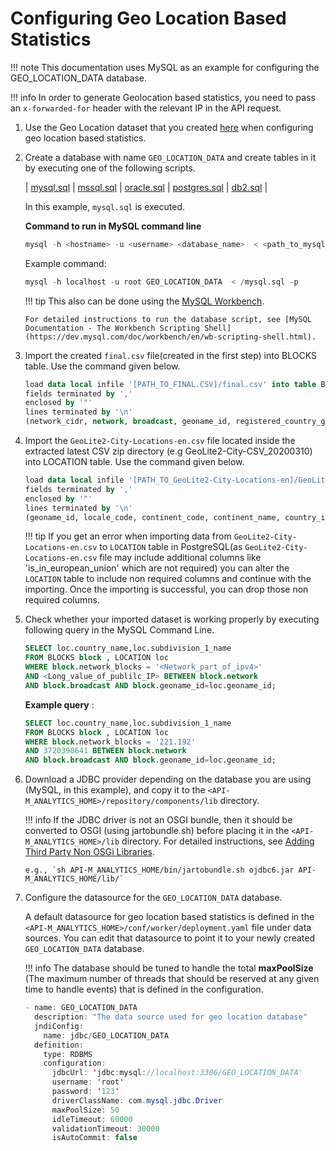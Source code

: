 # Configuring Geo Location Based Statistics

!!! note
    This documentation uses MySQL as an example for configuring the GEO_LOCATION_DATA database.

!!! info
    In order to generate Geolocation based statistics, you need to pass an `x-forwarded-for` header with the relevant IP in the API request.

1.  Use the Geo Location dataset that you created [here](../creating-geo-location-data-set/) when configuring geo location based statistics.
2.  Create a database with name `GEO_LOCATION_DATA` and create tables in it by executing one of the following scripts. 

    | [mysql.sql]({{base_path}}/assets/attachments/103335136/mysql.sql) | [mssql.sql]({{base_path}}/assets/attachments/103335136/mssql.sql) | [oracle.sql]({{base_path}}/assets/attachments/103335136/oracle.sql) | [postgres.sql]({{base_path}}/assets/attachments/103335136/postgres.sql) | [db2.sql]({{base_path}}/assets/attachments/103335136/db2.sql) |

    In this example, `mysql.sql` is executed.

    **Command to run in MySQL command line**
    ```sql
    mysql -h <hostname> -u <username> <database_name>  < <path_to_mysql_script> -p
    ```
    Example command:
    ```sql
    mysql -h localhost -u root GEO_LOCATION_DATA  < /mysql.sql -p
    ```
    
    !!! tip
        This also can be done using the [MySQL Workbench](https://dev.mysql.com/downloads/workbench/).
    
        For detailed instructions to run the database script, see [MySQL Documentation - The Workbench Scripting Shell](https://dev.mysql.com/doc/workbench/en/wb-scripting-shell.html).

3. Import the created `final.csv` file(created in the first step) into BLOCKS table. Use the command given below.

    ``` sql
    load data local infile '[PATH_TO_FINAL.CSV]/final.csv' into table BLOCKS
    fields terminated by ','
    enclosed by '"'
    lines terminated by '\n'
    (network_cidr, network, broadcast, geoname_id, registered_country_geoname_id, represented_country_geoname_id, is_anonymous_proxy, is_satellite_provider, postal_code, latitude, longitude, network_blocks);
    ```

4. Import the `GeoLite2-City-Locations-en.csv` file located inside the extracted latest CSV zip directory (e.g GeoLite2-City-CSV\_20200310) into LOCATION table. Use the command given below.

    ``` sql
    load data local infile '[PATH_TO_GeoLite2-City-Locations-en]/GeoLite2-City-Locations-en.csv' into table LOCATION
    fields terminated by ','
    enclosed by '"'
    lines terminated by '\n'
    (geoname_id, locale_code, continent_code, continent_name, country_iso_code, country_name, subdivision_1_iso_code, subdivision_1_name, subdivision_2_iso_code, subdivision_2_name, city_name, metro_code, time_zone);
    ```

    !!! tip
        If you get an error when importing data from `GeoLite2-City-Locations-en.csv` to `LOCATION` table in PostgreSQL(as `GeoLite2-City-Locations-en.csv` file may include additional columns like 'is_in_european_union' which are not required) you can alter the `LOCATION` table to include non required columns and continue with the importing. Once the importing is successful, you can drop those non required columns.      

5.  Check whether your imported dataset is working properly by executing following query in the MySQL Command Line.
    ``` sql
    SELECT loc.country_name,loc.subdivision_1_name
    FROM BLOCKS block , LOCATION loc
    WHERE block.network_blocks = '<Network_part_of_ipv4>'
    AND <Long_value_of_publilc_IP> BETWEEN block.network
    AND block.broadcast AND block.geoname_id=loc.geoname_id;
    ```

    **Example query** :

    ``` sql
    SELECT loc.country_name,loc.subdivision_1_name
    FROM BLOCKS block , LOCATION loc
    WHERE block.network_blocks = '221.192'
    AND 3720398641 BETWEEN block.network
    AND block.broadcast AND block.geoname_id=loc.geoname_id;
    ```

6.  Download a JDBC provider depending on the database you are using (MySQL, in this example), and copy it to the `<API-M_ANALYTICS_HOME>/repository/components/lib` directory.

    !!! info
        If the JDBC driver is not an OSGI bundle, then it should be converted to OSGI (using jartobundle.sh) before placing it in the
        `<API-M_ANALYTICS_HOME>/lib` directory. For detailed instructions, see [Adding Third Party Non OSGi Libraries](../../../adding-third-party-non-osgi-libraries/).

        e.g., `sh API-M_ANALYTICS_HOME/bin/jartobundle.sh ojdbc6.jar API-M_ANALYTICS_HOME/lib/`

7.  Configure the datasource for the `GEO_LOCATION_DATA` database.

    A default datasource for geo location based statistics is defined in the `<API-M_ANALYTICS_HOME>/conf/worker/deployment.yaml` file under data sources.
    You can edit that datasource to point it to your newly created `GEO_LOCATION_DATA` database.

    !!! info
        The database should be tuned to handle the total **maxPoolSize** (The maximum number of threads that should be reserved at any given time to handle events) that is defined in the configuration.

    ``` java
    - name: GEO_LOCATION_DATA
      description: "The data source used for geo location database"
      jndiConfig:
        name: jdbc/GEO_LOCATION_DATA
      definition:
        type: RDBMS
        configuration:
          jdbcUrl: 'jdbc:mysql://localhost:3306/GEO_LOCATION_DATA'
          username: 'root'
          password: '123'
          driverClassName: com.mysql.jdbc.Driver
          maxPoolSize: 50
          idleTimeout: 60000
          validationTimeout: 30000
          isAutoCommit: false
    ```
